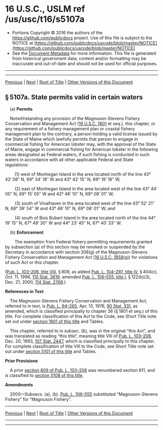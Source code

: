 ---
---

# 16 U.S.C., USLM ref /us/usc/t16/s5107a

* Portions Copyright © 2016 the authors of the https://github.com/publicdocs project.
  Use of this file is subject to the NOTICE at [https://github.com/publicdocs/uscode/blob/master/NOTICE](https://github.com/publicdocs/uscode/blob/master/NOTICE)
* See the [Document Metadata](././../../../..//README.md) for more information.
  This file is generated from historical government data; content and/or formatting may be inaccurate and out-of-date and should not be used for official purposes.

----------
----------

[Previous](./../../../..//us/usc/t16/ch71/m__us_usc_t16_s5107.md) | [Next](./../../../..//us/usc/t16/ch71/m__us_usc_t16_s5107b.md) | [Root of Title](./../../../../) | [Other Versions of this Document](https://publicdocs.github.io/go/links?ns=uslm&ref=%2Fus%2Fusc%2Ft16%2Fs5107a)

## § 5107a. State permits valid in certain waters

    (a) __Permits__ 

    Notwithstanding any provision of the Magnuson-Stevens Fishery Conservation and Management Act ([16 U.S.C. 1801][/us/usc/t16/s1801] et seq.), this chapter, or any requirement of a fishery management plan or coastal fishery management plan to the contrary, a person holding a valid license issued by the State of Maine which lawfully permits that person to engage in commercial fishing for American lobster may, with the approval of the State of Maine, engage in commercial fishing for American lobster in the following areas designated as Federal waters, if such fishing is conducted in such waters in accordance with all other applicable Federal and State regulations:

        (1) west of Monhegan Island in the area located north of the line 43° 42′ 08′′ N, 69° 34′ 18′′ W and 43° 42′ 15′′ N, 69° 19′ 18′′ W;

        (2) east of Monhegan Island in the area located west of the line 43° 44′ 00′′ N, 69° 15′ 05′′ W and 43° 48′ 10′′ N, 69° 08′ 01′′ W;

        (3) south of Vinalhaven in the area located west of the line 43° 52′ 21′′ N, 68° 39′ 54′′ W and 43° 48′ 10′′ N, 69° 08′ 01′′ W; and

        (4) south of Bois Bubert Island in the area located north of the line 44° 19′ 15′′ N, 67° 49′ 30′′ W and 44° 23′ 45′′ N, 67° 40′ 33′′ W.

    (b) __Enforcement__ 

        The exemption from Federal fishery permitting requirements granted by subsection (a) of this section may be revoked or suspended by the Secretary in accordance with section 308(g) of the Magnuson-Stevens Fishery Conservation and Management Act ([16 U.S.C. 1858(g)][/us/usc/t16/s1858/g]) for violations of such Act or this chapter.

([Pub. L. 103–206, title VIII][/us/pl/103/206/tVIII], § 809, as added [Pub. L. 104–297, title IV][/us/pl/104/297/tIV], § 404(c), Oct. 11, 1996, [110 Stat. 3619][/us/stat/110/3619]; amended [Pub. L. 106–555, title I][/us/pl/106/555/tI], § 122(b)(3), Dec. 21, 2000, [114 Stat. 2766][/us/stat/114/2766].)

 __References in Text__ 

    The Magnuson-Stevens Fishery Conservation and Management Act, referred to in text, is [Pub. L. 94–265][/us/pl/94/265], Apr. 13, 1976, [90 Stat. 331][/us/stat/90/331], as amended, which is classified principally to chapter 38 (§ 1801 et seq.) of this title. For complete classification of this Act to the Code, see Short Title note set out under [section 1801 of this title][/us/usc/t16/s1801] and Tables.

    This chapter, referred to in subsec. (b), was in the original “this Act”, and was translated as reading “this title”, meaning title VIII of [Pub. L. 103–206][/us/pl/103/206], Dec. 20, 1993, [107 Stat. 2447][/us/stat/107/2447], which is classified principally to this chapter. For complete classification of title VIII to the Code, see Short Title note set out under [section 5101 of this title][/us/usc/t16/s5101] and Tables.

 __Prior Provisions__ 

    A prior [section 809 of Pub. L. 103–206][/us/pl/103/206/s809] was renumbered section 811, and is classified to [section 5108 of this title][/us/usc/t16/s5108].

 __Amendments__ 

    2000—Subsecs. (a), (b). [Pub. L. 106–555][/us/pl/106/555] substituted “Magnuson-Stevens Fishery” for “Magnuson Fishery”.

----------

[Previous](./../../../..//us/usc/t16/ch71/m__us_usc_t16_s5107.md) | [Next](./../../../..//us/usc/t16/ch71/m__us_usc_t16_s5107b.md) | [Root of Title](./../../../../) | [Other Versions of this Document](https://publicdocs.github.io/go/links?ns=uslm&ref=%2Fus%2Fusc%2Ft16%2Fs5107a)

----------
----------

[/us/usc/t16/s1801]: https://publicdocs.github.io/go/links?ns=uslm&ref=%2Fus%2Fusc%2Ft16%2Fs1801
[/us/usc/t16/s1858/g]: https://publicdocs.github.io/go/links?ns=uslm&ref=%2Fus%2Fusc%2Ft16%2Fs1858%2Fg
[/us/pl/103/206/tVIII]: https://publicdocs.github.io/go/links?ns=uslm&ref=%2Fus%2Fpl%2F103%2F206%2FtVIII
[/us/pl/104/297/tIV]: https://publicdocs.github.io/go/links?ns=uslm&ref=%2Fus%2Fpl%2F104%2F297%2FtIV
[/us/stat/110/3619]: https://publicdocs.github.io/go/links?ns=uslm&ref=%2Fus%2Fstat%2F110%2F3619
[/us/pl/106/555/tI]: https://publicdocs.github.io/go/links?ns=uslm&ref=%2Fus%2Fpl%2F106%2F555%2FtI
[/us/stat/114/2766]: https://publicdocs.github.io/go/links?ns=uslm&ref=%2Fus%2Fstat%2F114%2F2766
[/us/pl/94/265]: https://publicdocs.github.io/go/links?ns=uslm&ref=%2Fus%2Fpl%2F94%2F265
[/us/stat/90/331]: https://publicdocs.github.io/go/links?ns=uslm&ref=%2Fus%2Fstat%2F90%2F331
[/us/usc/t16/s1801]: https://publicdocs.github.io/go/links?ns=uslm&ref=%2Fus%2Fusc%2Ft16%2Fs1801
[/us/pl/103/206]: https://publicdocs.github.io/go/links?ns=uslm&ref=%2Fus%2Fpl%2F103%2F206
[/us/stat/107/2447]: https://publicdocs.github.io/go/links?ns=uslm&ref=%2Fus%2Fstat%2F107%2F2447
[/us/usc/t16/s5101]: https://publicdocs.github.io/go/links?ns=uslm&ref=%2Fus%2Fusc%2Ft16%2Fs5101
[/us/pl/103/206/s809]: https://publicdocs.github.io/go/links?ns=uslm&ref=%2Fus%2Fpl%2F103%2F206%2Fs809
[/us/usc/t16/s5108]: https://publicdocs.github.io/go/links?ns=uslm&ref=%2Fus%2Fusc%2Ft16%2Fs5108
[/us/pl/106/555]: https://publicdocs.github.io/go/links?ns=uslm&ref=%2Fus%2Fpl%2F106%2F555


